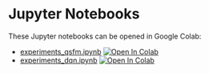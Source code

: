 # Jupyter Notebooks

These Jupyter notebooks can be opened in Google Colab:

- [experiments_qsfm.ipynb](./experiments_qsfm.ipynb) [![Open In Colab](https://colab.research.google.com/assets/colab-badge.svg)](https://colab.research.google.com/github/zanderman/smart-stock-rl/blob/main/jupyter/experiments_qsfm.ipynb)
- [experiments_dqn.ipynb](./experiments_dqn.ipynb) [![Open In Colab](https://colab.research.google.com/assets/colab-badge.svg)](https://colab.research.google.com/github/zanderman/smart-stock-rl/blob/main/jupyter/experiments_dqn.ipynb)